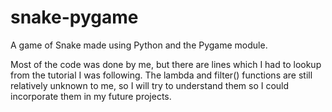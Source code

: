 # snake-pygame
A game of Snake made using Python and the Pygame module.

Most of the code was done by me, but there are lines which I had to lookup from the tutorial I was following.
The lambda and filter() functions are still relatively unknown to me, so I will try to understand them so I could incorporate them in my future projects.
